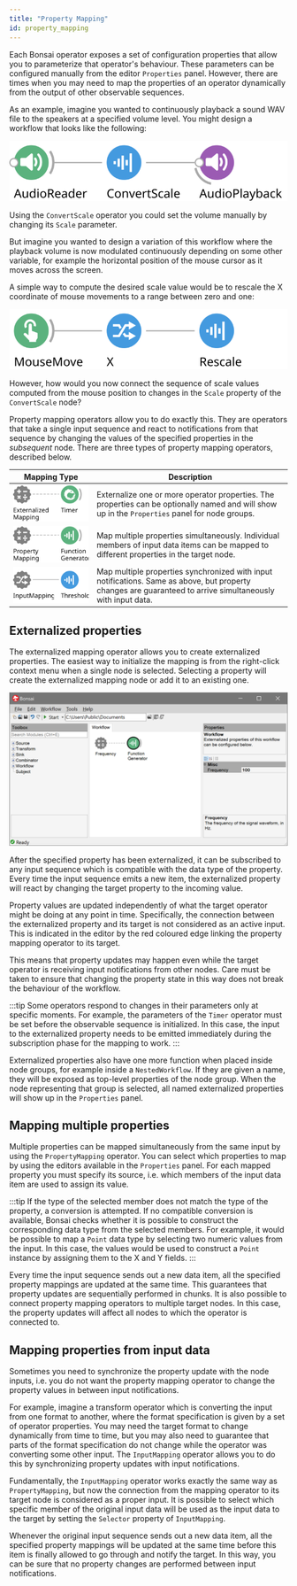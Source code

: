 ```yaml
---
title: "Property Mapping"
id: property_mapping
---
```


Each Bonsai operator exposes a set of configuration properties that allow you to parameterize that operator's behaviour. These parameters can be configured manually from the editor `Properties` panel. However, there are times when you may need to map the properties of an operator dynamically from the output of other observable sequences.

As an example, imagine you wanted to continuously playback a sound WAV file to the speakers at a specified volume level. You might design a workflow that looks like the following:

![WAV file playback](../images/wavplayback.svg)

Using the `ConvertScale` operator you could set the volume manually by changing its `Scale` parameter.

But imagine you wanted to design a variation of this workflow where the playback volume is now modulated continuously depending on some other variable, for example the horizontal position of the mouse cursor as it moves across the screen.

A simple way to compute the desired scale value would be to rescale the X coordinate of mouse movements to a range between zero and one:

![Rescaled mouse position](../images/mouserescale.svg)

However, how would you now connect the sequence of scale values computed from the mouse position to changes in the `Scale` property of the `ConvertScale` node?

Property mapping operators allow you to do exactly this. They are operators that take a single input sequence and react to notifications from that sequence by changing the values of the specified properties in the *subsequent* node. There are three types of property mapping operators, described below.

| Mapping Type | Description |
| :----------: | ----------- |
| ![Externalized mapping](../images/externalizedmapping.svg) | Externalize one or more operator properties. The properties can be optionally named and will show up in the `Properties` panel for node groups. |
| ![Property mapping](../images/propertymapping.svg) | Map multiple properties simultaneously. Individual members of input data items can be mapped to different properties in the target node. |
| ![Input mapping](../images/inputmapping.svg) | Map multiple properties synchronized with input notifications. Same as above, but property changes are guaranteed to arrive simultaneously with input data. |

## Externalized properties

The externalized mapping operator allows you to create externalized properties. The easiest way to initialize the mapping is from the right-click context menu when a single node is selected. Selecting a property will create the externalized mapping node or add it to an existing one.

![Externalized property](../images/externalizedproperty.png)

After the specified property has been externalized, it can be subscribed to any input sequence which is compatible with the data type of the property. Every time the input sequence emits a new item, the externalized property will react by changing the target property to the incoming value.

Property values are updated independently of what the target operator might be doing at any point in time. Specifically, the connection between the externalized property and its target is not considered as an active input. This is indicated in the editor by the red coloured edge linking the property mapping operator to its target.

This means that property updates may happen even while the target operator is receiving input notifications from other nodes. Care must be taken to ensure that changing the property state in this way does not break the behaviour of the workflow.

:::tip
Some operators respond to changes in their parameters only at specific moments. For example, the parameters of the `Timer` operator must be set before the observable sequence is initialized. In this case, the input to the externalized property needs to be emitted immediately during the subscription phase for the mapping to work.
:::

Externalized properties also have one more function when placed inside node groups, for example inside a `NestedWorkflow`. If they are given a name, they will be exposed as top-level properties of the node group. When the node representing that group is selected, all named externalized properties will show up in the `Properties` panel.

## Mapping multiple properties

Multiple properties can be mapped simultaneously from the same input by using the `PropertyMapping` operator. You can select which properties to map by using the editors available in the `Properties` panel. For each mapped property you must specify its source, i.e. which members of the input data item are used to assign its value.

:::tip
If the type of the selected member does not match the type of the property, a conversion is attempted. If no compatible conversion is available, Bonsai checks whether it is possible to construct the corresponding data type from the selected members. For example, it would be possible to map a `Point` data type by selecting two numeric values from the input. In this case, the values would be used to construct a `Point` instance by assigning them to the X and Y fields.
:::

Every time the input sequence sends out a new data item, all the specified property mappings are updated at the same time. This guarantees that property updates are sequentially performed in chunks. It is also possible to connect property mapping operators to multiple target nodes. In this case, the property updates will affect all nodes to which the operator is connected to.

## Mapping properties from input data

Sometimes you need to synchronize the property update with the node inputs, i.e. you do not want the property mapping operator to change the property values in between input notifications.

For example, imagine a transform operator which is converting the input from one format to another, where the format specification is given by a set of operator properties. You may need the target format to change dynamically from time to time, but you may also need to guarantee that parts of the format specification do not change while the operator was converting some other input. The `InputMapping` operator allows you to do this by synchronizing property updates with input notifications.

Fundamentally, the `InputMapping` operator works exactly the same way as `PropertyMapping`, but now the connection from the mapping operator to its target node is considered as a proper input. It is possible to select which specific member of the original input data will be used as the input data to the target by setting the `Selector` property of `InputMapping`.

Whenever the original input sequence sends out a new data item, all the specified property mappings will be updated at the same time before this item is finally allowed to go through and notify the target. In this way, you can be sure that no property changes are performed between input notifications.